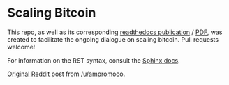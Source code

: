 # Scaling Bitcoin

This repo, as well as its corresponding [readthedocs publication](http://scaling-bitcoin.readthedocs.org/en/latest/) / [PDF](https://media.readthedocs.org/pdf/scaling-bitcoin/latest/scaling-bitcoin.pdf), was created to facilitate the ongoing dialogue on scaling bitcoin. Pull requests welcome!

For information on the RST syntax, consult the [Sphinx docs](http://sphinx-doc.org/rest.html).

[Original Reddit post](https://www.reddit.com/r/Bitcoin/comments/3ybaqj/an_attempt_at_a_fully_comprehensive_look_at_how/) from [/u/ampromoco](https://www.reddit.com/user/ampromoco>).